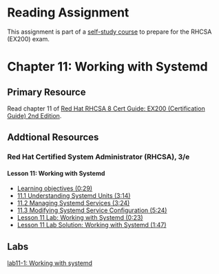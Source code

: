 # Reading Assignment
This assignment is part of a [self-study course](../README.md) to prepare for the RHCSA (EX200) exam.
# Chapter 11: Working with Systemd

## Primary Resource
Read chapter 11 of [Red Hat RHCSA 8 Cert Guide: EX200 (Certification Guide) 2nd Edition](https://www.amazon.com/Red-RHCSA-Cert-Guide-Certification/dp/0137341628/).
## Addtional Resources

### Red Hat Certified System Administrator (RHCSA), 3/e

#### Lesson 11: Working with Systemd
- [Learning objectives (0:29)](https://learning.oreilly.com/videos/red-hat-certified/9780135656495/9780135656495-RCSA_02_11_00)
- [11.1 Understanding Systemd Units (3:14)](https://learning.oreilly.com/videos/red-hat-certified/9780135656495/9780135656495-RCSA_02_11_01)
- [11.2 Managing Systemd Services (3:24)](https://learning.oreilly.com/videos/red-hat-certified/9780135656495/9780135656495-RCSA_02_11_02)
- [11.3 Modifying Systemd Service Configuration (5:24)](https://learning.oreilly.com/videos/red-hat-certified/9780135656495/9780135656495-RCSA_02_11_03)
- [Lesson 11 Lab: Working with Systemd (0:23)](https://learning.oreilly.com/videos/red-hat-certified/9780135656495/9780135656495-RCSA_02_11_04)
- [Lesson 11 Lab Solution: Working with Systemd (1:47)](https://learning.oreilly.com/videos/red-hat-certified/9780135656495/9780135656495-RCSA_02_11_05)

## Labs
[lab11-1: Working with systemd](lab11-1.md)</br>
